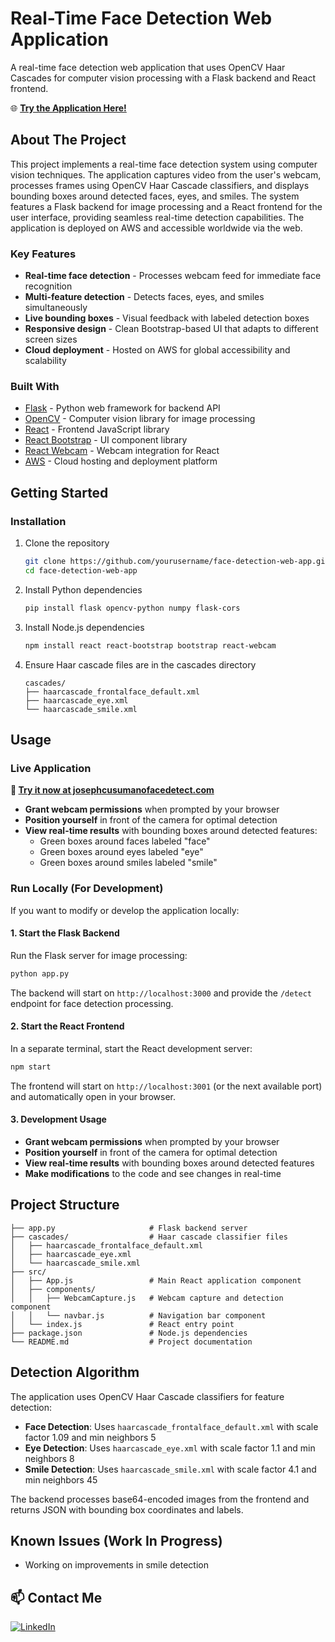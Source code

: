 # Real-Time Face Detection Web Application

A real-time face detection web application that uses OpenCV Haar Cascades for computer vision processing with a Flask backend and React frontend.

🌐 **[Try the Application Here!](https://josephcusumanofacedetect.com/)**

## About The Project

This project implements a real-time face detection system using computer vision techniques. The application captures video from the user's webcam, processes frames using OpenCV Haar Cascade classifiers, and displays bounding boxes around detected faces, eyes, and smiles. The system features a Flask backend for image processing and a React frontend for the user interface, providing seamless real-time detection capabilities. The application is deployed on AWS and accessible worldwide via the web.

### Key Features

- **Real-time face detection** - Processes webcam feed for immediate face recognition
- **Multi-feature detection** - Detects faces, eyes, and smiles simultaneously
- **Live bounding boxes** - Visual feedback with labeled detection boxes
- **Responsive design** - Clean Bootstrap-based UI that adapts to different screen sizes
- **Cloud deployment** - Hosted on AWS for global accessibility and scalability

### Built With

- [Flask](https://flask.palletsprojects.com/) - Python web framework for backend API
- [OpenCV](https://opencv.org/) - Computer vision library for image processing
- [React](https://reactjs.org/) - Frontend JavaScript library
- [React Bootstrap](https://react-bootstrap.github.io/) - UI component library
- [React Webcam](https://www.npmjs.com/package/react-webcam) - Webcam integration for React
- [AWS](https://aws.amazon.com/) - Cloud hosting and deployment platform

## Getting Started

### Installation

1. Clone the repository
   ```bash
   git clone https://github.com/yourusername/face-detection-web-app.git
   cd face-detection-web-app
   ```

2. Install Python dependencies
   ```bash
   pip install flask opencv-python numpy flask-cors
   ```

3. Install Node.js dependencies
   ```bash
   npm install react react-bootstrap bootstrap react-webcam
   ```

4. Ensure Haar cascade files are in the cascades directory
   ```
   cascades/
   ├── haarcascade_frontalface_default.xml
   ├── haarcascade_eye.xml
   └── haarcascade_smile.xml
   ```

## Usage

### Live Application

**🚀 [Try it now at josephcusumanofacedetect.com](https://josephcusumanofacedetect.com/)**

- **Grant webcam permissions** when prompted by your browser
- **Position yourself** in front of the camera for optimal detection
- **View real-time results** with bounding boxes around detected features:
  - Green boxes around faces labeled "face"
  - Green boxes around eyes labeled "eye"  
  - Green boxes around smiles labeled "smile"

### Run Locally (For Development)

If you want to modify or develop the application locally:

#### 1. Start the Flask Backend

Run the Flask server for image processing:

```bash
python app.py
```

The backend will start on `http://localhost:3000` and provide the `/detect` endpoint for face detection processing.

#### 2. Start the React Frontend

In a separate terminal, start the React development server:

```bash
npm start
```

The frontend will start on `http://localhost:3001` (or the next available port) and automatically open in your browser.

#### 3. Development Usage

- **Grant webcam permissions** when prompted by your browser
- **Position yourself** in front of the camera for optimal detection
- **View real-time results** with bounding boxes around detected features
- **Make modifications** to the code and see changes in real-time

## Project Structure

```
├── app.py                     # Flask backend server
├── cascades/                  # Haar cascade classifier files
│   ├── haarcascade_frontalface_default.xml
│   ├── haarcascade_eye.xml
│   └── haarcascade_smile.xml
├── src/
│   ├── App.js                 # Main React application component
│   ├── components/
│   │   ├── WebcamCapture.js   # Webcam capture and detection component
│   │   └── navbar.js          # Navigation bar component
│   └── index.js               # React entry point
├── package.json               # Node.js dependencies
└── README.md                  # Project documentation
```

## Detection Algorithm

The application uses OpenCV Haar Cascade classifiers for feature detection:

- **Face Detection**: Uses `haarcascade_frontalface_default.xml` with scale factor 1.09 and min neighbors 5
- **Eye Detection**: Uses `haarcascade_eye.xml` with scale factor 1.1 and min neighbors 8
- **Smile Detection**: Uses `haarcascade_smile.xml` with scale factor 4.1 and min neighbors 45

The backend processes base64-encoded images from the frontend and returns JSON with bounding box coordinates and labels.

## Known Issues (Work In Progress)

- Working on improvements in smile detection

## 📫 Contact Me

[![LinkedIn](https://img.shields.io/badge/LinkedIn-Joseph%20Cusumano-blue?style=for-the-badge&logo=linkedin&logoColor=white)](https://www.linkedin.com/in/josephmcusumano)
